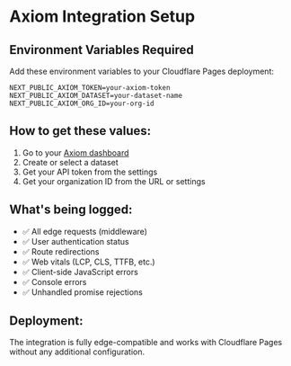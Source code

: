 # Axiom Integration Setup

## Environment Variables Required

Add these environment variables to your Cloudflare Pages deployment:

```
NEXT_PUBLIC_AXIOM_TOKEN=your-axiom-token
NEXT_PUBLIC_AXIOM_DATASET=your-dataset-name
NEXT_PUBLIC_AXIOM_ORG_ID=your-org-id
```

## How to get these values:

1. Go to your [Axiom dashboard](https://axiom.co/settings/ingest)
2. Create or select a dataset
3. Get your API token from the settings
4. Get your organization ID from the URL or settings

## What's being logged:

- ✅ All edge requests (middleware)
- ✅ User authentication status
- ✅ Route redirections
- ✅ Web vitals (LCP, CLS, TTFB, etc.)
- ✅ Client-side JavaScript errors
- ✅ Console errors
- ✅ Unhandled promise rejections

## Deployment:

The integration is fully edge-compatible and works with Cloudflare Pages without any additional configuration. 